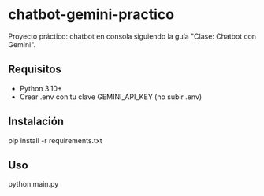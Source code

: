 # chatbot-gemini-practico

Proyecto práctico: chatbot en consola siguiendo la guía "Clase: Chatbot con Gemini".

## Requisitos
- Python 3.10+
- Crear .env con tu clave GEMINI_API_KEY (no subir .env)

## Instalación
pip install -r requirements.txt

## Uso
python main.py
